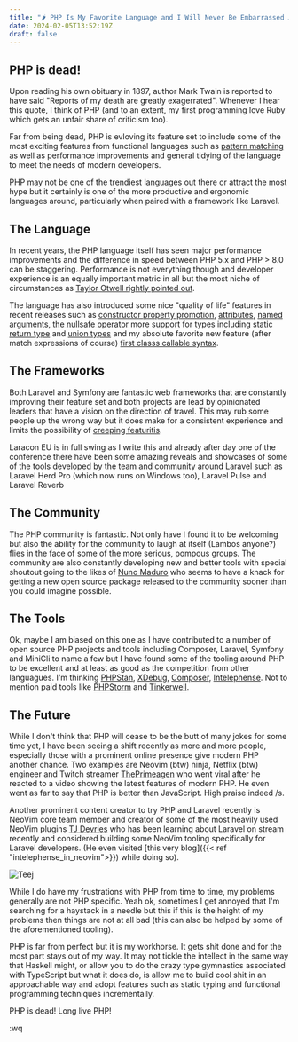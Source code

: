 ```yaml
---
title: "🌶️ PHP Is My Favorite Language and I Will Never Be Embarrassed About It"
date: 2024-02-05T13:52:19Z
draft: false
---
```


## PHP is dead!

Upon reading his own obituary in 1897, author Mark Twain is reported to have said "Reports of my death are greatly exagerrated". Whenever I hear this
quote, I think of PHP (and to an extent, my first programming love Ruby which gets an unfair share of criticism too).

Far from being dead, PHP is evloving its feature set to include some of the most exciting features from functional languages such as 
[pattern matching](https://www.php.net/manual/en/control-structures.match.php) as well as performance improvements and general tidying of the language 
to meet the needs of modern developers.

PHP may not be one of the trendiest languages out there or attract the most hype but it certainly is one of the more productive and ergonomic languages
around, particularly when paired with a framework like Laravel.

## The Language

In recent years, the PHP language itself has seen major performance improvements and the difference in speed between PHP 5.x and PHP > 8.0 can be 
staggering. Performance is not everything though and developer experience is an equally important metric in all but the most niche of circumstances 
as [Taylor Otwell rightly pointed out](https://twitter.com/taylorotwell/status/1596636995039932416?s=46&t=RCAZzkPQYuvcyVZUqsZf3A).

The language has also introduced some nice "quality of life" features in recent releases such as [constructor property promotion](https://stitcher.io/blog/constructor-promotion-in-php-8),
[attributes](https://stitcher.io/blog/attributes-in-php-8), [named arguments](https://stitcher.io/blog/php-8-named-arguments), 
[the nullsafe operator](https://stitcher.io/blog/new-in-php-8#the-nullsafe-operator-rfc) more support for types including 
[static return type](https://stitcher.io/blog/new-in-php-8#union-types-rfc) and [union types](https://stitcher.io/blog/new-in-php-8#union-types-rfc)
and my absolute favorite new feature (after match expressions of course) [first classs callable syntax](https://www.php.net/manual/en/functions.first_class_callable_syntax.php).

## The Frameworks

Both Laravel and Symfony are fantastic web frameworks that are constantly improving their feature set and both projects are lead by opinionated leaders
that have a vision on the direction of travel. This may rub some people up the wrong way but it does make for a consistent experience and limits the
possibility of [creeping featuritis](http://www.catb.org/jargon/html/C/creeping-featuritis.html).

Laracon EU is in full swing as I write this and already after day one of the conference there have been some amazing reveals and showcases of some of 
the tools developed by the team and community around Laravel such as Laravel Herd Pro (which now runs on Windows too), Laravel Pulse and Laravel Reverb

## The Community

The PHP community is fantastic. Not only have I found it to be welcoming but also the ability for the community to laugh at itself (Lambos anyone?) flies in the face
of some of the more serious, pompous groups. The community are also constantly developing new and better tools with special shoutout going to the likes 
of [Nuno Maduro](https://www.youtube.com/@nunomaduro) who seems to have a knack for getting a new open source package released to the community sooner than you could imagine possible.

## The Tools

Ok, maybe I am biased on this one as I have contributed to a number of open source PHP projects and tools including Composer, Laravel, Symfony and MiniCli
to name a few but I have found some of the tooling around PHP to be excellent and at least as good as the competition from other languagues. I'm thinking
[PHPStan](https://phpstan.org/), [XDebug](https://xdebug.org/), [Composer](https://getcomposer.org/), 
[Intelephense](https://intelephense.com/). Not to mention paid tools like [PHPStorm](https://www.jetbrains.com/phpstorm/) and 
[Tinkerwell](https://tinkerwell.app/).


## The Future

While I don't think that PHP will cease to be the butt of many jokes for some time yet, I have been seeing a shift recently as more and more people,
especially those with a prominent online presence give modern PHP another chance. Two examples are Neovim (btw) ninja, Netflix (btw) engineer and Twitch
streamer [ThePrimeagen](https://www.youtube.com/@ThePrimeTimeagen) who went viral after he reacted to a video showing the latest features of modern PHP.
He even went as far to say that PHP is better than JavaScript. High praise indeed /s.

Another prominent content creator to try PHP and Laravel recently is NeoVim core team member and creator of some of the most heavily used NeoVim plugins
[TJ Devries](https://www.youtube.com/@teej_dv) who has been learning about Laravel on stream recently and considered building some NeoVim tooling specifically 
for Laravel developers. (He even visited [this very blog]({{< ref "intelephense_in_neovim">}}) while doing so). 

![Teej](/teej.png)

While I do have my frustrations with PHP from time to time, my problems generally are not PHP specific. Yeah ok, sometimes I get annoyed that I'm searching
for a haystack in a needle but this if this is the height of my problems then things are not at all bad (this can also be helped by some of the aforementioned tooling).

PHP is far from perfect but it is my workhorse. It gets shit done and for the most part stays out of my way. It may not tickle the intellect in the same 
way that Haskell might, or allow you to do the crazy type gymnastics associated with TypeScript but what it does do, is allow me to build cool shit
in an approachable way and adopt features such as static typing and functional programming techniques incrementally.

PHP is dead! Long live PHP!

:wq
